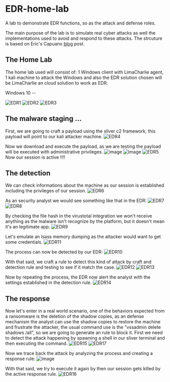 # EDR-home-lab
A lab to demonstrate EDR functions, so as the attack and defense roles.

The main purpose of the lab is to simulate real cyber attacks as well the implementations used to avoid and respond to these attacks. The strcuture is based on Eric's Capuano [blog] post.


[blog]: https://blog.ecapuano.com/p/so-you-want-to-be-a-soc-analyst-intro?utm_campaign=post&utm_medium=web

## The Home Lab

The home lab used will consist of: 1 Windows client with LimaCharlie agent, 1 kali machine to attack the Windows and also the EDR solution chosen will be LimaCharlie an cloud solution to work as EDR.

Windows 10 --

![EDR1](https://github.com/user-attachments/assets/d0a0f50d-4d17-4d89-9466-ae2815c14ce4)
![EDR2](https://github.com/user-attachments/assets/b56b977c-e4c7-4851-b5cf-3754b983de45)
![EDR3](https://github.com/user-attachments/assets/25c55a19-ae75-471c-b3a7-0b2befc6364d)

## The malware staging ...

First, we are going to craft a payload using the sliver c2 framework, this payload will point to our kali attacker machine.
![EDR4](https://github.com/user-attachments/assets/3337f1f7-d5ef-4d78-9eba-6f904b7b543b)

Now we download and execute the payload, as we are testing the payload will be executed with administrative privileges.
![image](https://github.com/user-attachments/assets/21187f1e-0391-4d48-b2bf-fe2fccc9d45b)
![image](https://github.com/user-attachments/assets/855a79a5-d378-41b5-99e5-3eb128ade1ed)
![EDR5](https://github.com/user-attachments/assets/12ba9ccf-0623-4f23-942c-bee56b10be2d)
Now our session is active !!!!

## The detection 

We can check informations about the machine as our session is established including the privileges of our session.
![EDR6](https://github.com/user-attachments/assets/b169f8dc-57d6-4b2d-a4a9-993a38b6efa2)

As an security analyst we would see something like that in the EDR:
![EDR7](https://github.com/user-attachments/assets/2ca41e4b-eb0a-4d68-93a3-6f55c1c1b737)
![EDR8](https://github.com/user-attachments/assets/c1f75b41-cd81-44b5-9d8f-cab9dbc9df09)

By checking the file hash in the virustotal integration we won't receive anything as the malware isn't recognize by the platform, but it doesn't mean it's an legitimate app.
![EDR9](https://github.com/user-attachments/assets/73679722-ad95-4a5f-b9da-a1cb5fe6f6de)

Let's emulate an lsass memory dumping as the attacker would want to get some credentials.
![EDR11](https://github.com/user-attachments/assets/31d43be8-0e99-4b62-b27b-92dc7d7d63ba)

The process can now be detected by our EDR:
![EDR10](https://github.com/user-attachments/assets/84957cb0-67a4-4955-af4d-2390e0fc9a97)

With that said, we craft a rule to detect this kind of attack by craft and detection rule and testing to see if it match the case.
![EDR12](https://github.com/user-attachments/assets/d53bee07-1490-472d-80fc-fadbd9a6f08f)
![EDR13](https://github.com/user-attachments/assets/25c7d5e8-84d7-4540-b615-4a444a4d352b)

Now by repeating the process, the EDR now alert the analyst with the settings established in the detection rule.
![EDR14](https://github.com/user-attachments/assets/70eb7330-a45e-4222-b0ae-978dee47a810)


## The response

Now let's enter in a real world scenario, one of the behaviors expected from a ransomware is the deletion of the shadow copies, as an defense mechanism the analyst can use the shadow copies to restore the machine and frustrate the attacker, the usual command use is the "vssadmin delete shadows /all", so we are going to generate an rule to block it.
First we need to detect the attack happening by spawning a shell in our sliver terminal and then executing the command.
![EDR15](https://github.com/user-attachments/assets/f5e47909-e6bd-40bb-b9bd-cf0d6d2104fe)
![EDR17](https://github.com/user-attachments/assets/bdbd28d6-0d8b-42d3-ae19-2b29c3115093)

Now we trace back the attack by analyzing the process and creating a response rule:
![image](https://github.com/user-attachments/assets/a5314de6-f059-4ab2-b6f1-86492dd3594c)

With that said, we try to execute it again by then our session gets killed by the active response rule.
![EDR16](https://github.com/user-attachments/assets/0e722111-6f3a-4f54-8f71-aa0ed7ea853a)


